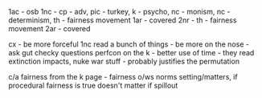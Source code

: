 
1ac - osb
1nc - cp - adv, pic - turkey, k - psycho, nc - monism, nc - determinism, th - fairness movement
1ar - covered
2nr - th - fairness movement
2ar - covered

cx - be more forceful 
1nc read a bunch of things - be more on the nose - ask gut checky questions
perfcon on the k - better use of time - they read extinction impacts, nuke war stuff - probably justifies the permutation

c/a fairness from the k page - fairness o/ws norms setting/matters, if procedural fairness is true doesn't matter if spillout 
